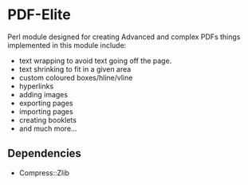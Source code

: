 PDF-Elite
=========

Perl module designed for creating Advanced and complex PDFs
things implemented in this module include:
* text wrapping to avoid text going off the page.
* text shrinking to fit in a given area
* custom coloured boxes/hline/vline
* hyperlinks
* adding images
* exporting pages
* importing pages
* creating booklets
* and much more...


Dependencies
------------
* Compress::Zlib

